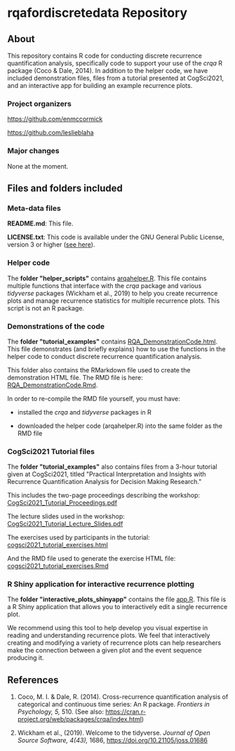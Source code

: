 # rqafordiscretedata Repository

## About

This repository contains R code for conducting discrete recurrence quantification analysis, specifically code to support your use of the *crqa* R package (Coco & Dale, 2014). In addition to the helper code, we have included demonstration files, files from a tutorial presented at CogSci2021, and an interactive app for building an example recurrence plots.

### Project organizers

<https://github.com/enmccormick> 

<https://github.com/leslieblaha>

### Major changes

None at the moment.

## Files and folders included

### Meta-data files

**README.md**: This file.

**LICENSE.txt**: This code is available under the GNU General Public License, version 3 or higher ([see here](./LICENSE.txt)).

### Helper code

The **folder "helper_scripts"** contains [arqahelper.R](./helper_scripts/arqahelper.R). This file contains multiple functions that interface with the *crqa* package and various *tidyverse* packages (Wickham et al., 2019) to help you create recurrence plots and manage recurrence statistics for multiple recurrence plots. This script is not an R package.

### Demonstrations of the code

The **folder "tutorial_examples"** contains [RQA_DemonstrationCode.html](./tutorial_examples/RQA_DemonstrationCode.html). This file demonstrates (and briefly explains) how to use the functions in the helper code to conduct discrete recurrence quantification analysis.

This folder also contains the RMarkdown file used to create the demonstration HTML file. The RMD file is here: [RQA_DemonstrationCode.Rmd](./tutorial_examples/RQA_DemonstrationCode.Rmd). 

In order to re-compile the RMD file yourself, you must have:

-   installed the *crqa* and *tidyverse* packages in R

-   downloaded the helper code (arqahelper.R) into the same folder as the RMD file

### CogSci2021 Tutorial files

The **folder "tutorial_examples"** also contains files from a 3-hour tutorial given at CogSci2021, titled "Practical Interpretation and Insights with Recurrence Quantification Analysis for Decision Making Research."

This includes the two-page proceedings describing the workshop: [CogSci2021_Tutorial_Proceedings.pdf](./tutorial_examples/CogSci2021_Tutorial_Proceedings.pdf)

The lecture slides used in the workshop: [CogSci2021_Tutorial_Lecture_Slides.pdf](./tutorial_examples/CogSci2021_Tutorial_Lecture_Slides.pdf)

The exercises used by participants in the tutorial: [cogsci2021_tutorial_exercises.html](./tutorial_examples/cogsci2021_tutorial_exercises.html)

And the RMD file used to generate the exercise HTML file: [cogsci2021_tutorial_exercises.Rmd](./tutorial_examples/cogsci2021_tutorial_exercises.Rmd)

### R Shiny application for interactive recurrence plotting

The **folder "interactive_plots_shinyapp"** contains the file [app.R](./interactive_plots_shinyapp/app.R). This file is a R Shiny application that allows you to interactively edit a single recurrence plot. 

We recommend using this tool to help develop you visual expertise in reading and understanding recurrence plots. We feel that interactively creating and modifying a variety of recurrence plots can help researchers make the connection between a given plot and the event sequence producing it.

## References

1. Coco, M. I. & Dale, R. (2014). Cross-recurrence quantification analysis of categorical and continuous time series: An R package. *Frontiers in Psychology, 5,* 510. (See also: https://cran.r-project.org/web/packages/crqa/index.html)

2. Wickham et al., (2019). Welcome to the tidyverse. *Journal of Open Source Software, 4(43),* 1686, https://doi.org/10.21105/joss.01686
